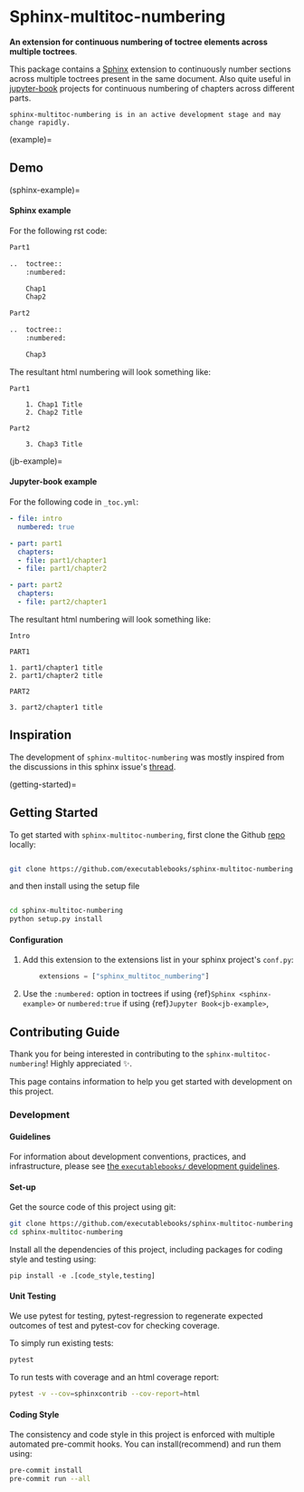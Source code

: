 # Sphinx-multitoc-numbering

**An extension for continuous numbering of toctree elements across multiple toctrees**.

This package contains a [Sphinx](http://www.sphinx-doc.org/en/master/) extension to continuously number sections across multiple toctrees present in the same document. Also quite useful in [jupyter-book](https://jupyterbook.org/) projects for continuous numbering of chapters across different parts.

```{warning}
sphinx-multitoc-numbering is in an active development stage and may change rapidly.
```

(example)=
## Demo

(sphinx-example)=
#### Sphinx example

For the following rst code:

```python
Part1

..  toctree::
    :numbered:

    Chap1
    Chap2

Part2

..  toctree::
    :numbered:

    Chap3
```
The resultant html numbering will look something like:


```
Part1

    1. Chap1 Title
    2. Chap2 Title

Part2

    3. Chap3 Title
```

(jb-example)=
#### Jupyter-book example

For the following code in `_toc.yml`:

```yaml
- file: intro
  numbered: true

- part: part1
  chapters:
  - file: part1/chapter1
  - file: part1/chapter2

- part: part2
  chapters:
  - file: part2/chapter1
```

The resultant html numbering will look something like:


```
Intro

PART1

1. part1/chapter1 title
2. part1/chapter2 title

PART2

3. part2/chapter1 title
```


## Inspiration

The development of `sphinx-multitoc-numbering` was mostly inspired from the discussions in this sphinx issue's [thread](https://github.com/sphinx-doc/sphinx/issues/3357).

(getting-started)=
## Getting Started

To get started with `sphinx-multitoc-numbering`, first clone the Github [repo](https://github.com/executablebooks/sphinx-multitoc-numbering) locally:

```bash

git clone https://github.com/executablebooks/sphinx-multitoc-numbering
```
and then install using the setup file

```bash

cd sphinx-multitoc-numbering
python setup.py install
```

#### Configuration

1. Add this extension to the extensions list in your sphinx project's `conf.py`:

    ```python
        extensions = ["sphinx_multitoc_numbering"]
    ```

2. Use the `:numbered:` option in toctrees  if using {ref}`Sphinx <sphinx-example>` or `numbered:true` if using {ref}`Jupyter Book<jb-example>`,

## Contributing Guide

Thank you for being interested in contributing to the `sphinx-multitoc-numbering`! Highly appreciated ✨.

This page contains information to help you get started with development on this project.

### Development

#### Guidelines

For information about development conventions, practices, and infrastructure, please see [the `executablebooks/` development guidelines](https://github.com/executablebooks/.github/blob/master/CONTRIBUTING.md).

#### Set-up

Get the source code of this project using git:

```bash
git clone https://github.com/executablebooks/sphinx-multitoc-numbering
cd sphinx-multitoc-numbering
```

Install all the dependencies of this project, including packages for coding style and testing using:

```
pip install -e .[code_style,testing]
```

#### Unit Testing

We use pytest for testing, pytest-regression to regenerate expected outcomes of test and pytest-cov for checking coverage.

To simply run existing tests:

```bash
pytest
```

To run tests with coverage and an html coverage report:

```bash
pytest -v --cov=sphinxcontrib --cov-report=html
```

#### Coding Style

The consistency and code style in this project is enforced with multiple automated pre-commit hooks. You can install(recommend) and run them using:

```bash
pre-commit install
pre-commit run --all
```
